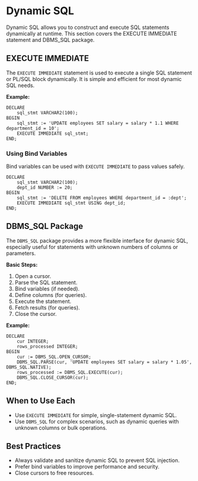 # Dynamic SQL

Dynamic SQL allows you to construct and execute SQL statements dynamically at runtime. This section covers the EXECUTE IMMEDIATE statement and DBMS_SQL package.
## EXECUTE IMMEDIATE

The `EXECUTE IMMEDIATE` statement is used to execute a single SQL statement or PL/SQL block dynamically. It is simple and efficient for most dynamic SQL needs.

**Example:**
```plsql
DECLARE
    sql_stmt VARCHAR2(100);
BEGIN
    sql_stmt := 'UPDATE employees SET salary = salary * 1.1 WHERE department_id = 10';
    EXECUTE IMMEDIATE sql_stmt;
END;
```

### Using Bind Variables

Bind variables can be used with `EXECUTE IMMEDIATE` to pass values safely.

```plsql
DECLARE
    sql_stmt VARCHAR2(100);
    dept_id NUMBER := 20;
BEGIN
    sql_stmt := 'DELETE FROM employees WHERE department_id = :dept';
    EXECUTE IMMEDIATE sql_stmt USING dept_id;
END;
```

## DBMS_SQL Package

The `DBMS_SQL` package provides a more flexible interface for dynamic SQL, especially useful for statements with unknown numbers of columns or parameters.

**Basic Steps:**
1. Open a cursor.
2. Parse the SQL statement.
3. Bind variables (if needed).
4. Define columns (for queries).
5. Execute the statement.
6. Fetch results (for queries).
7. Close the cursor.

**Example:**
```plsql
DECLARE
    cur INTEGER;
    rows_processed INTEGER;
BEGIN
    cur := DBMS_SQL.OPEN_CURSOR;
    DBMS_SQL.PARSE(cur, 'UPDATE employees SET salary = salary * 1.05', DBMS_SQL.NATIVE);
    rows_processed := DBMS_SQL.EXECUTE(cur);
    DBMS_SQL.CLOSE_CURSOR(cur);
END;
```

## When to Use Each

- Use `EXECUTE IMMEDIATE` for simple, single-statement dynamic SQL.
- Use `DBMS_SQL` for complex scenarios, such as dynamic queries with unknown columns or bulk operations.

## Best Practices

- Always validate and sanitize dynamic SQL to prevent SQL injection.
- Prefer bind variables to improve performance and security.
- Close cursors to free resources.
